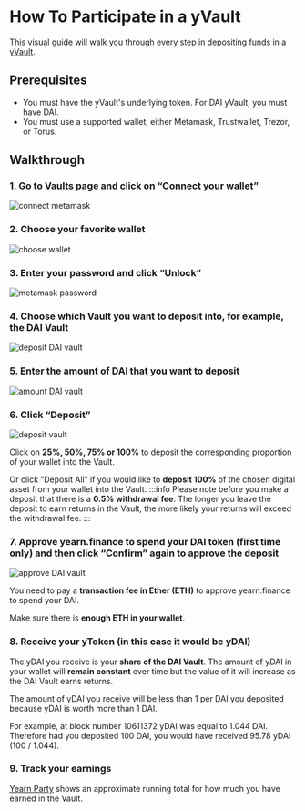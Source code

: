 # How To Participate in a yVault

This visual guide will walk you through every step in depositing funds in a [yVault](https://docs.yearn.finance/products/yvaults).

## Prerequisites

* You must have the yVault's underlying token. For DAI yVault, you must have DAI.
* You must use a supported wallet, either Metamask, Trustwallet, Trezor, or Torus.

## Walkthrough

### 1.  Go to [Vaults page](https://yearn.finance/vaults) and click on “Connect your wallet”

![connect metamask](https://i.imgur.com/ShWcOX6.jpg)

### 2. Choose your favorite wallet

![choose wallet](https://i.imgur.com/TuabuVf.jpg)

### 3. Enter your password and click “Unlock”

![metamask password](https://i.imgur.com/nep4a4D.jpg)

### 4. Choose which Vault you want to deposit into, for example, the DAI Vault

![deposit DAI vault](https://i.imgur.com/IcmANu3.jpg)

### 5. Enter the amount of DAI that you want to deposit

![amount DAI vault](https://i.imgur.com/VaAGaOc.jpg)

### 6. Click “Deposit”

![deposit vault](https://i.imgur.com/RneAtGx.jpg)

Click on **25%, 50%, 75% or 100%** to deposit the corresponding proportion of your wallet into the Vault.

Or click “Deposit All” if you would like to **deposit 100%** of the chosen digital asset from your wallet into the Vault.
 :::info
 Please note before you make a deposit that there is a **0.5% withdrawal fee**.  The longer you leave the deposit to earn returns in the Vault, the more likely your returns will exceed the withdrawal fee.
:::

### 7. Approve yearn.finance to spend your DAI token (first time only) and then click “Confirm” again to approve the deposit

![approve DAI vault](https://i.imgur.com/pPGoSiP.jpg)

You need to pay a **transaction fee in Ether (ETH)** to approve yearn.finance to spend your DAI.  

Make sure there is **enough ETH in your wallet**.

### 8. Receive your yToken (in this case it would be yDAI)

The yDAI you receive is your **share of the DAI Vault**.  The amount of yDAI in your wallet will **remain constant** over time but the value of it will increase as the DAI Vault earns returns.

The amount of yDAI you receive will be less than 1 per DAI you deposited because yDAI is worth more than 1 DAI.

For example, at block number 10611372 yDAI was equal to 1.044 DAI. Therefore had you deposited 100 DAI, you would have received 95.78 yDAI (100 / 1.044).

### 9. Track your earnings

[Yearn Party](https://yearn.party/) shows an approximate running total for how much you have earned in the Vault.
